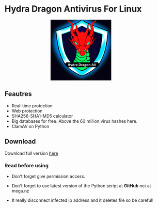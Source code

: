 # Hydra Dragon Antivirus For Linux

<p align="center">
<img src="assets/logo.png" width= 200px>
</p>

## Feautres

- Real-time protection
- Web protection
- SHA256-SHA1-MD5 calculator
- Big databases for free. Above the 60 million virus hashes here.
- ClamAV on Python

## Download

Download full version [here](https://mega.nz/file/DkgzAC6R#pbNmaC2_TUrB5ZQlFjJpaSS0MLEE2wvjNB6jHe9LW3A)

### Read before using

- Don't forget give permission access.

- Don't forget to use latest version of the Python script at **GitHub** not at mega.nz

- It really disconnect infected ip address and it deletes file so be careful!
